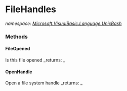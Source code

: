 ﻿
# FileHandles
_namespace: [Microsoft.VisualBasic.Language.UnixBash](N-Microsoft.VisualBasic.Language.UnixBash.md)_



### Methods

#### FileOpened
Is this file opened
_returns: _
#### OpenHandle
Open a file system handle
_returns: _



